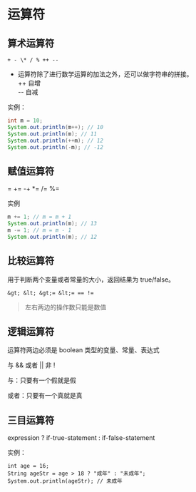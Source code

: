 # 运算符

## 算术运算符

```
+ - \* / % ++ --
```

* 运算符除了进行数学运算的加法之外，还可以做字符串的拼接。  
  ++ 自增  
  -- 自减

实例：

```java
int m = 10;
System.out.println(m++); // 10
System.out.println(m); // 11
System.out.println(++m); // 12
System.out.println(-m); // -12
```

## 赋值运算符

= += -+ \*= /= %=

实例

```java
m += 1; // m = m + 1
System.out.println(m); // 13
m -= 1; // m = m - 1
System.out.println(m); // 12
```

## 比较运算符

用于判断两个变量或者常量的大小，返回结果为 true/false。

`&gt; &lt; &gt;= &lt;= == !=`

> 左右两边的操作数只能是数值

## 逻辑运算符

运算符两边必须是 boolean 类型的变量、常量、表达式

与 && 或者 \|\| 非 !

与：只要有一个假就是假

或者：只要有一个真就是真

## 三目运算符

expression ? if-true-statement : if-false-statement

实例：

```
int age = 16;
String ageStr = age > 18 ? "成年" : "未成年";
System.out.println(ageStr); // 未成年
```



